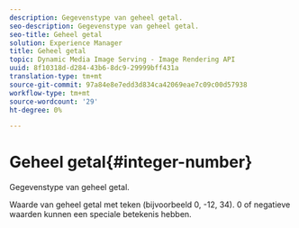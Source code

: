 ```yaml
---
description: Gegevenstype van geheel getal.
seo-description: Gegevenstype van geheel getal.
seo-title: Geheel getal
solution: Experience Manager
title: Geheel getal
topic: Dynamic Media Image Serving - Image Rendering API
uuid: 8f10318d-d284-43b6-8dc9-29999bff431a
translation-type: tm+mt
source-git-commit: 97a84e8e7edd3d834ca42069eae7c09c00d57938
workflow-type: tm+mt
source-wordcount: '29'
ht-degree: 0%

---
```



# Geheel getal{#integer-number}

Gegevenstype van geheel getal.

Waarde van geheel getal met teken (bijvoorbeeld 0, -12, 34). 0 of negatieve waarden kunnen een speciale betekenis hebben.
